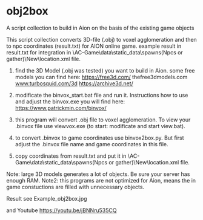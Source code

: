 # obj2box
A script collection to build in Aion on the basis of the existing game objects 

This script collection converts 3D-file (.obj) to voxel agglomeration and then to npc coordinates (result.txt) for AION online game.
example result in result.txt
<spot h="85" z="119.1266" y="1546.7086" x="1613.4429"/>
for integration in \AC-Game\data\static_data\spawns\(Npcs or gather)\New\location.xml file.

1. find the 3D Model (.obj was tested) you want to build in Aion. 
some free models you can find here: 
https://free3d.com/
thefree3dmodels.com
www.turbosquid.com/3d
https://archive3d.net/

2. modificate the binvox_start.bat file and run it. Instructions how to use and adjust the binvox.exe you will find here: https://www.patrickmin.com/binvox/ 
3. this program will convert .obj file to voxel agglomeration. To view your .binvox file use viewvox.exe (to start: modificate and start view.bat).
4. to convert .binvox to game coordinates use binvox2box.py. But first adjust the .binvox file name and game coordinates in this file. 
5. copy coordinates from result.txt and put it in \AC-Game\data\static_data\spawns\(Npcs or gather)\New\location.xml file.

Note: large 3D models generates a lot of objects. Be sure your server has enough RAM.
Note2: this programs are not optimized for Aion, means the in game constuctions are filled with unnecessary objects. 

Result see Example_obj2box.jpg

and Youtube
https://youtu.be/jBNNru535CQ
